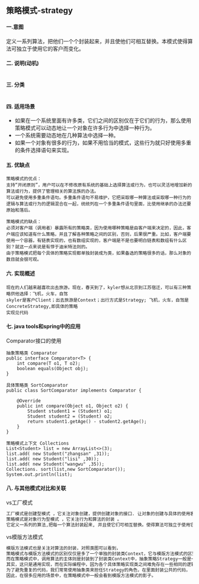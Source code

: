 ## 策略模式-strategy

 
#### 一.意图

定义一系列算法，把他们一个个封装起来，并且使他们可相互替换。本模式使得算法可独立于使用它的客户而变化。

#### 二. 说明(动机)
```

```

#### 三. 分类
```

```
    
#### 四. 适用场景

- 如果在一个系统里面有许多类，它们之间的区别仅在于它们的行为，那么使用策略模式可以动态地让一个对象在许多行为中选择一种行为。
- 一个系统需要动态地在几种算法中选择一种。
- 如果一个对象有很多的行为，如果不用恰当的模式，这些行为就只好使用多重的条件选择语句来实现。

#### 五. 优缺点
```
策略模式的优点：
支持“开闭原则”，用户可以在不修改原有系统的基础上选择算法或行为，也可以灵活地增加新的算法或行为，提供了管理相关的算法族的办法。
可以避免使用多重条件语句。多重条件语句不易维护，它把采取哪一种算法或采取哪一种行为的逻辑与算法或行为的逻辑混合在一起，统统列在一个多重条件语句里面，比使用继承的办法还要原始和落后。

策略模式的缺点：
必须对客户端（调用者）暴露所有的策略类，因为使用哪种策略是由客户端来决定的，因此，客户端应该知道有什么策略，并且了解各种策略之间的区别，否则，后果很严重。比如，客户端要使用一个容器，有链表实现的，也有数组实现的，客户端是不是也要明白链表和数组有什么区别？就这一点来说是有悖于迪米特法则的。
由于策略模式把每个具体的策略实现都单独封装成为类，如果备选的策略很多的话，那么对象的数目就会很可观。
```

#### 六. 实现概述
```
现在的人们越来越喜欢出去旅游。现在，春天到了，kyler想从北京到江苏宿迁，可以有三种策略供他选择：飞机，火车，自驾
skyler是客户Client；出去旅游是Context；出行方式是Strategy; 飞机，火车，自驾是ConcreteStrategy,即具体的策略
实现见代码

```

#### 七. java tools和spring中的应用

Comparator接口的使用
```
抽象策略类 Comparator
public interface Comparator<T> {
    int compare(T o1, T o2);
    boolean equals(Object obj);
}

具体策略类 SortComparator
public class SortComparator implements Comparator {

    @Override
    public int compare(Object o1, Object o2) {
        Student student1 = (Student) o1;
        Student student2 = (Student) o2;
        return student1.getAge() - student2.getAge();
    }
}

策略模式上下文 Collections
List<Student> list = new ArrayList<>(3);
list.add( new Student("zhangsan" ,31));
list.add( new Student("lisi" ,30));
list.add( new Student("wangwu" ,35));
Collections. sort(list,new SortComparator());
System.out.println(list);
```

#### 八. 与其他模式对比和关联

vs工厂模式
```markdown
工厂模式是创建型模式 ，它关注对象创建，提供创建对象的接口. 让对象的创建与具体的使用客户无关。
策略模式是对象行为型模式 ，它关注行为和算法的封装 。
它定义一系列的算法,把每一个算法封装起来, 并且使它们可相互替换。使得算法可独立于使用它的客户而变化。


```
vs模版方法模式
```markdown
模版方法模式也是关注对算法的封装，对照类图可以看到，
策略模式与模版方法模式的区别仅仅是多了一个单独的封装类Context，它与模版方法模式的区别在于：在模版方法模式中，调用算法的主体在抽象的父类中，
而在策略模式中，调用算法的主体则是封装到了封装类Context中，抽象策略Strategy一般是一个接口，目的只是为了定义规范，里面一般不包含逻辑。
其实，这只是通用实现，而在实际编程中，因为各个具体策略实现类之间难免存在一些相同的逻辑，
为了避免重复的代码，我们常常使用抽象类来担任Strategy的角色，在里面封装公共的代码，
因此，在很多应用的场景中，在策略模式中一般会看到模版方法模式的影子。

```